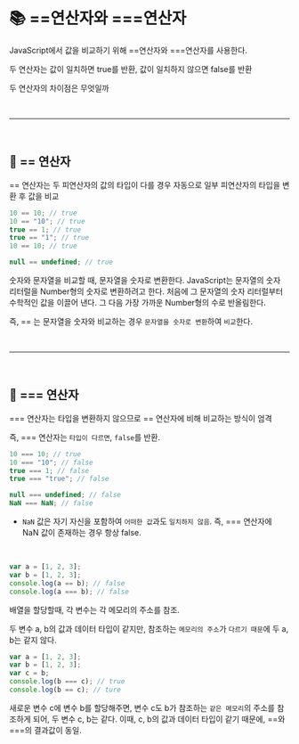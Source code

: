 # 📚 ==연산자와 ===연산자

JavaScript에서 값을 비교하기 위해 ==연산자와 ===연산자를 사용한다.

두 연산자는 값이 일치하면 true를 반환, 값이 일치하지 않으면 false를 반환

두 연산자의 차이점은 무엇일까

<br/>

---

<br/>

## 📕 == 연산자

== 연산자는 두 피연산자의 값의 타입이 다를 경우 자동으로 일부 피연산자의 타입을 변환 후 값을 비교

```js
10 == 10; // true
10 == "10"; // true
true == 1; // true
true == "1"; // true
10 == 10; // true

null == undefined; // true
```

숫자와 문자열을 비교할 때, 문자열을 숫자로 변환한다. JavaScript는 문자열의 숫자 리터럴을 Number형의 숫자로 변환하려고 한다. 처음에 그 문자열의 숫자 리터럴부터 수학적인 값을 이끌어 낸다. 그 다음 가장 가까운 Number형의 수로 반올림한다.

즉, == 는 문자열을 숫자와 비교하는 경우 `문자열을 숫자로 변환`하여 `비교`한다.

<br/>

---

<br/>

## 📕 === 연산자

=== 연산자는 타입을 변환하지 않으므로 == 연산자에 비해 비교하는 방식이 엄격

즉, === 연산자는 `타입이 다르면`, `false`를 반환.

```js
10 === 10; // true
10 === "10"; // false
true === 1; // false
true === "true"; // false

null === undefined; // false
NaN === NaN; // false
```

-   `NaN` 값은 자기 자신을 포함하여 `어떠한 값`과도 `일치하지 않음`. 즉, === 연산자에 NaN 값이 존재하는 경우 항상 false.

<br/>

```js
var a = [1, 2, 3];
var b = [1, 2, 3];
console.log(a == b); // false
console.log(a === b); // false
```

배열을 할당할때, 각 변수는 각 메모리의 주소를 참조.

두 변수 a, b의 값과 데이터 타입이 같지만, 참조하는 `메모리의 주소`가 `다르기 때문`에 두 a, b는 같지 않다.

```js
var a = [1, 2, 3];
var b = [1, 2, 3];
var c = b;
console.log(b === c); // true
console.log(b == c); // ture
```

새로운 변수 c에 변수 b를 할당해주면, 변수 c도 b가 참조하는 `같은 메모리`의 주소를 참조하게 되어,
두 변수 c, b는 같다. 이때, c, b의 값과 데이터 타입이 같기 때문에, ==와 ===의 결과값이 동일.
